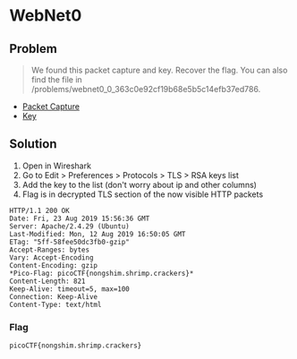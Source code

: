 # WebNet0

## Problem

> We found this packet capture and key. Recover the flag. You can also find the file in /problems/webnet0_0_363c0e92cf19b68e5b5c14efb37ed786.

* [Packet Capture](./webnet0.pcap)
* [Key](./webnet0_key)

## Solution

1. Open in Wireshark
2. Go to Edit > Preferences > Protocols > TLS > RSA keys list
3. Add the key to the list (don't worry about ip and other columns)
4. Flag is in decrypted TLS section of the now visible HTTP packets
```
HTTP/1.1 200 OK
Date: Fri, 23 Aug 2019 15:56:36 GMT
Server: Apache/2.4.29 (Ubuntu)
Last-Modified: Mon, 12 Aug 2019 16:50:05 GMT
ETag: "5ff-58fee50dc3fb0-gzip"
Accept-Ranges: bytes
Vary: Accept-Encoding
Content-Encoding: gzip
*Pico-Flag: picoCTF{nongshim.shrimp.crackers}*
Content-Length: 821
Keep-Alive: timeout=5, max=100
Connection: Keep-Alive
Content-Type: text/html
```

### Flag

`picoCTF{nongshim.shrimp.crackers}`
